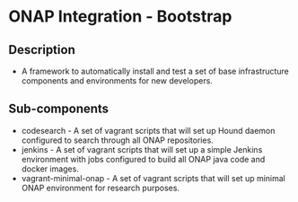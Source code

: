 
# ONAP Integration - Bootstrap

## Description

* A framework to automatically install and test a set of base infrastructure components and environments for new developers.

## Sub-components

* codesearch - A set of vagrant scripts that will set up Hound daemon configured to search through all ONAP repositories.
* jenkins - A set of vagrant scripts that will set up a simple Jenkins environment with jobs configured to build all ONAP java code and docker images.
* vagrant-minimal-onap - A set of vagrant scripts that will set up minimal ONAP environment for research purposes.
